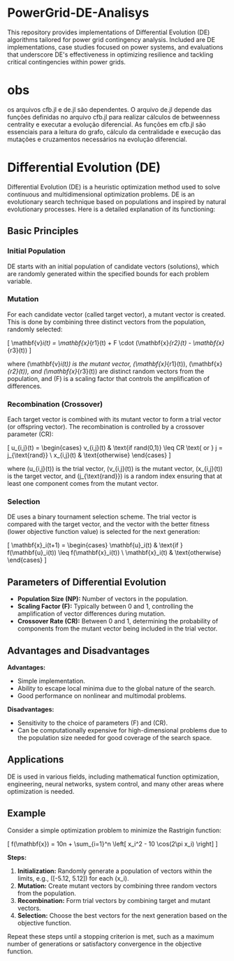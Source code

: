 # PowerGrid-DE-Analisys
This repository provides implementations of Differential Evolution (DE) algorithms tailored for power grid contingency analysis. Included are DE implementations, case studies focused on power systems, and evaluations that underscore DE's effectiveness in optimizing resilience and tackling critical contingencies within power grids.

# obs

 os arquivos cfb.jl e de.jl são dependentes. O arquivo de.jl depende das funções definidas no arquivo cfb.jl para realizar cálculos de betweenness centrality e executar a evolução diferencial. As funções em cfb.jl são essenciais para a leitura do grafo, cálculo da centralidade e execução das mutações e cruzamentos necessários na evolução diferencial.

 # Differential Evolution (DE)

Differential Evolution (DE) is a heuristic optimization method used to solve continuous and multidimensional optimization problems. DE is an evolutionary search technique based on populations and inspired by natural evolutionary processes. Here is a detailed explanation of its functioning:

## Basic Principles

### Initial Population
DE starts with an initial population of candidate vectors (solutions), which are randomly generated within the specified bounds for each problem variable.

### Mutation
For each candidate vector (called target vector), a mutant vector is created. This is done by combining three distinct vectors from the population, randomly selected:

\[ \mathbf{v}_i(t) = \mathbf{x}_{r1}(t) + F \cdot (\mathbf{x}_{r2}(t) - \mathbf{x}_{r3}(t)) \]

where \(\mathbf{v}_i(t)\) is the mutant vector, \(\mathbf{x}_{r1}(t)\), \(\mathbf{x}_{r2}(t)\), and \(\mathbf{x}_{r3}(t)\) are distinct random vectors from the population, and \(F\) is a scaling factor that controls the amplification of differences.

### Recombination (Crossover)
Each target vector is combined with its mutant vector to form a trial vector (or offspring vector). The recombination is controlled by a crossover parameter \(CR\):

\[ u_{i,j}(t) = \begin{cases} 
v_{i,j}(t) & \text{if rand(0,1)} \leq CR \text{ or } j = j_{\text{rand}} \\
x_{i,j}(t) & \text{otherwise}
\end{cases} \]

where \(u_{i,j}(t)\) is the trial vector, \(v_{i,j}(t)\) is the mutant vector, \(x_{i,j}(t)\) is the target vector, and \(j_{\text{rand}}\) is a random index ensuring that at least one component comes from the mutant vector.

### Selection
DE uses a binary tournament selection scheme. The trial vector is compared with the target vector, and the vector with the better fitness (lower objective function value) is selected for the next generation:

\[ \mathbf{x}_i(t+1) = \begin{cases} 
\mathbf{u}_i(t) & \text{if } f(\mathbf{u}_i(t)) \leq f(\mathbf{x}_i(t)) \\
\mathbf{x}_i(t) & \text{otherwise}
\end{cases} \]

## Parameters of Differential Evolution
- **Population Size (NP):** Number of vectors in the population.
- **Scaling Factor (F):** Typically between 0 and 1, controlling the amplification of vector differences during mutation.
- **Crossover Rate (CR):** Between 0 and 1, determining the probability of components from the mutant vector being included in the trial vector.

## Advantages and Disadvantages
**Advantages:**
- Simple implementation.
- Ability to escape local minima due to the global nature of the search.
- Good performance on nonlinear and multimodal problems.

**Disadvantages:**
- Sensitivity to the choice of parameters \(F\) and \(CR\).
- Can be computationally expensive for high-dimensional problems due to the population size needed for good coverage of the search space.

## Applications
DE is used in various fields, including mathematical function optimization, engineering, neural networks, system control, and many other areas where optimization is needed.

## Example
Consider a simple optimization problem to minimize the Rastrigin function:

\[ f(\mathbf{x}) = 10n + \sum_{i=1}^n \left[ x_i^2 - 10 \cos(2\pi x_i) \right] \]

**Steps:**
1. **Initialization:** Randomly generate a population of vectors within the limits, e.g., \([-5.12, 5.12]\) for each \(x_i\).
2. **Mutation:** Create mutant vectors by combining three random vectors from the population.
3. **Recombination:** Form trial vectors by combining target and mutant vectors.
4. **Selection:** Choose the best vectors for the next generation based on the objective function.

Repeat these steps until a stopping criterion is met, such as a maximum number of generations or satisfactory convergence in the objective function.
